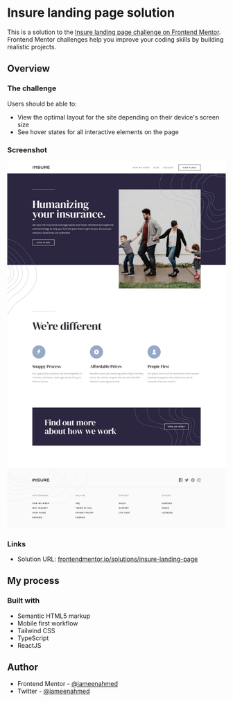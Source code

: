 # Insure landing page solution

This is a solution to the [Insure landing page challenge on Frontend Mentor](https://www.frontendmentor.io/challenges/insure-landing-page-uTU68JV8). Frontend Mentor challenges help you improve your coding skills by building realistic projects.

## Overview

### The challenge

Users should be able to:

- View the optimal layout for the site depending on their device's screen size
- See hover states for all interactive elements on the page

### Screenshot

![Desktop Design](design/desktop-design.jpg)

### Links

- Solution URL: [frontendmentor.io/solutions/insure-landing-page](https://www.frontendmentor.io/solutions/insure-landing-page)

## My process

### Built with

- Semantic HTML5 markup
- Mobile first workflow
- Tailwind CSS
- TypeScript
- ReactJS

## Author

- Frontend Mentor - [@iameenahmed](https://www.frontendmentor.io/profile/iameenahmed)
- Twitter - [@iameenahmed](https://www.twitter.com/iameenahmed)
